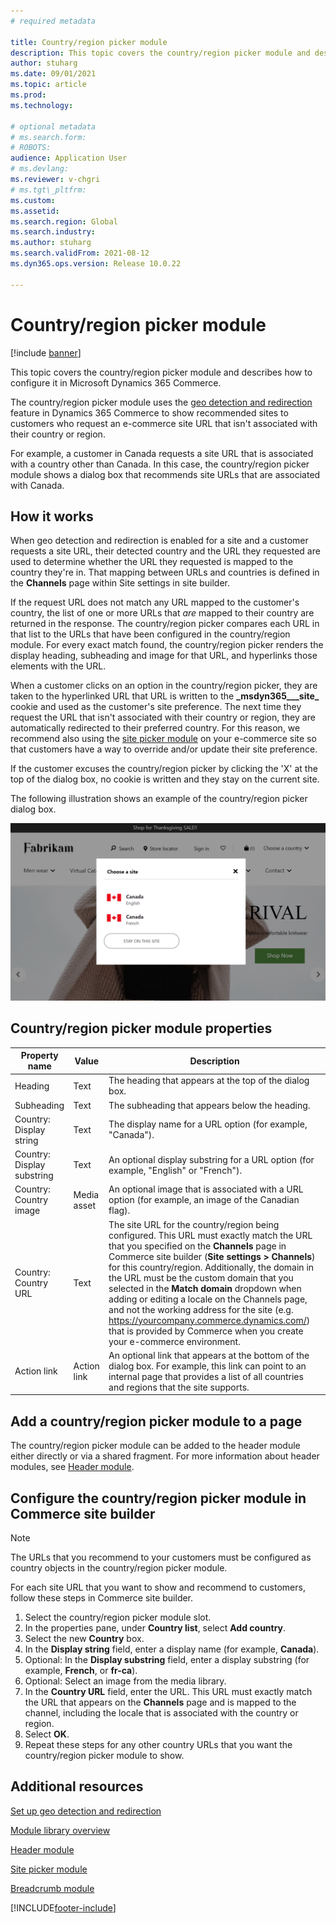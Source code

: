 ```yaml
---
# required metadata

title: Country/region picker module
description: This topic covers the country/region picker module and describes how to configure it in Microsoft Dynamics 365 Commerce. 
author: stuharg
ms.date: 09/01/2021
ms.topic: article
ms.prod:
ms.technology:

# optional metadata
# ms.search.form:
# ROBOTS:
audience: Application User
# ms.devlang:
ms.reviewer: v-chgri
# ms.tgt\_pltfrm:
ms.custom:
ms.assetid:
ms.search.region: Global
ms.search.industry:
ms.author: stuharg
ms.search.validFrom: 2021-08-12
ms.dyn365.ops.version: Release 10.0.22

---
```


# Country/region picker module

[!include [banner](includes/banner.md)]

This topic covers the country/region picker module and describes how to configure it in Microsoft Dynamics 365 Commerce.

The country/region picker module uses the [geo detection and redirection](geo-detection-redirection.md) feature in Dynamics 365 Commerce to show recommended sites to customers who request an e-commerce site URL that isn't associated with their country or region.

For example, a customer in Canada requests a site URL that is associated with a country other than Canada. In this case, the country/region picker module shows a dialog box that recommends site URLs that are associated with Canada. 

## How it works

When geo detection and redirection is enabled for a site and a customer requests a site URL, their detected country and the URL they requested are used to determine whether the URL they requested is mapped to the country they're in. That mapping between URLs and countries is defined in the **Channels** page within Site settings in site builder. 

If the request URL does not match any URL mapped to the customer's country, the list of one or more URLs that *are* mapped to their country are returned in the response. The country/region picker compares each URL in that list to the URLs that have been configured in the country/region module. For every exact match found, the country/region picker renders the display heading, subheading and image for that URL, and hyperlinks those elements with the URL.

When a customer clicks on an option in the country/region picker, they are taken to the hyperlinked URL that URL is written to the **\_msdyn365\_\_\_site\_**  cookie and used as the customer's site preference. The next time they request the URL that isn't associated with their country or region, they are automatically redirected to their preferred country. For this reason, we recommend also using the [site picker module](site-selector.md) on your e-commerce site so that customers have a way to override and/or update their site preference. 

If the customer excuses the country/region picker by clicking the 'X' at the top of the dialog box, no cookie is written and they stay on the current site. 

The following illustration shows an example of the country/region picker dialog box.

![Example of a country/region picker dialog box on a home page.](./media/Geo_country-region-module-insitu.png)

## Country/region picker module properties

| Property name              | Value       | Description                                                  |
| -------------------------- | ----------- | ------------------------------------------------------------ |
| Heading                    | Text        | The heading that appears at the top of the dialog box.       |
| Subheading                 | Text        | The subheading that appears below the heading.               |
| Country: Display string    | Text        | The display name for a URL option (for example, "Canada").   |
| Country: Display substring | Text        | An optional display substring for a URL option (for example, "English" or "French"). |
| Country: Country image     | Media asset | An optional image that is associated with a URL option (for example, an image of the Canadian flag). |
| Country: Country URL       | Text        | The site URL for the country/region being configured. This URL must exactly match the URL that you specified on the **Channels** page in Commerce site builder (**Site settings \> Channels**) for this country/region.  Additionally, the domain in the URL must be the custom domain that you selected in the **Match domain** dropdown when adding or editing a locale on the Channels page, and not the working address for the site (e.g. https://yourcompany.commerce.dynamics.com/) that is provided by Commerce when you create your e-commerce environment. |
| Action link                | Action link | An optional link that appears at the bottom of the dialog box. For example, this link can point to an internal page that provides a list of all countries and regions that the site supports. |

## Add a country/region picker module to a page

The country/region picker module can be added to the header module either directly or via a shared fragment. For more information about header modules, see [Header module](author-header-module.md).

## Configure the country/region picker module in Commerce site builder

> [!NOTE]
> The URLs that you recommend to your customers must be configured as country objects in the country/region picker module.

For each site URL that you want to show and recommend to customers, follow these steps in Commerce site builder.

1. Select the country/region picker module slot.
1. In the properties pane, under **Country list**, select **Add country**.
1. Select the new **Country** box.
1. In the **Display string** field, enter a display name (for example, **Canada**).
1. Optional: In the **Display substring** field, enter a display substring (for example, **French**, or **fr-ca**).
1. Optional: Select an image from the media library.
1. In the **Country URL** field, enter the URL. This URL must exactly match the URL that appears on the **Channels** page and is mapped to the channel, including the locale that is associated with the country or region. 
1. Select **OK**.
1. Repeat these steps for any other country URLs that you want the country/region picker module to show.

## Additional resources

[Set up geo detection and redirection](geo-detection-redirection.md)

[Module library overview](starter-kit-overview.md)

[Header module](author-header-module.md)

[Site picker module](site-selector.md)

[Breadcrumb module](add-breadcrumb.md)

[!INCLUDE[footer-include](../includes/footer-banner.md)]
